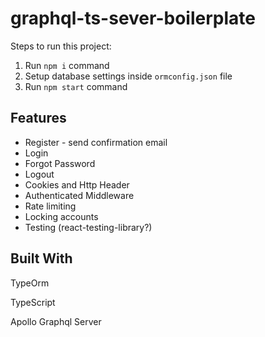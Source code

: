 # graphql-ts-sever-boilerplate

Steps to run this project:

1. Run `npm i` command
2. Setup database settings inside `ormconfig.json` file
3. Run `npm start` command



## Features

- Register - send confirmation email
- Login
- Forgot Password
- Logout
- Cookies and Http Header
- Authenticated Middleware
- Rate limiting
- Locking accounts
- Testing (react-testing-library?)



## Built With

TypeOrm

TypeScript

Apollo Graphql Server